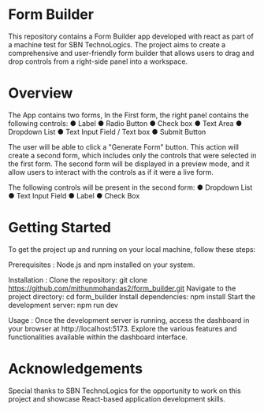 # Form Builder
This repository contains a Form Builder app developed with react as part of a machine test for SBN TechnoLogics. The project aims to create a comprehensive and user-friendly form builder that allows users to drag and drop controls from a right-side panel into a workspace.

# Overview
The App contains two forms, In the First form, the right panel contains the following controls:
● Label
● Radio Button
● Check box
● Text Area
● Dropdown List
● Text Input Field / Text box
● Submit Button

The user will be able to click a "Generate Form" button. This action will create a second form, which includes only the controls that were selected in the first form. The second form will be displayed in a preview mode, and it allow users to interact with the controls as if it were a live form.

The following controls will be present in the second form:
● Dropdown List
● Text Input Field
● Label
● Check Box

# Getting Started
To get the project up and running on your local machine, follow these steps:

Prerequisites :
Node.js and npm installed on your system.

Installation :
Clone the repository: git clone https://github.com/mithunmohandas2/form_builder.git
Navigate to the project directory: cd form_builder
Install dependencies: npm install
Start the development server: npm run dev

Usage :
Once the development server is running, access the dashboard in your browser at http://localhost:5173. Explore the various features and functionalities available within the dashboard interface.

# Acknowledgements
Special thanks to SBN TechnoLogics for the opportunity to work on this project and showcase React-based application development skills.